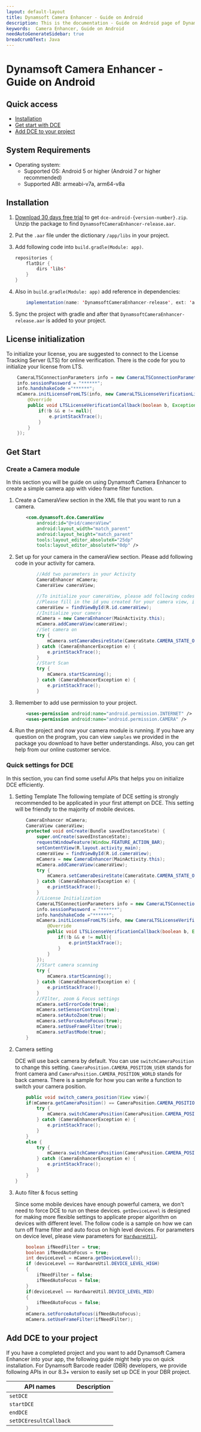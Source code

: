 ```yaml
---
layout: default-layout
title: Dynamsoft Camera Enhancer - Guide on Android
description: This is the documentation - Guide on Android page of Dynamsoft Camera Enhancer.
keywords:  Camera Enhancer, Guide on Android
needAutoGenerateSidebar: true
breadcrumbText: Java
---
```


# Dynamsoft Camera Enhancer - Guide on Android

## Quick access

- [Installation](#Installation)
- [Get start with DCE](#Get-Start)
- [Add DCE to your project](#Add-DCE-to-your-project)

## System Requirements

- Operating system:
    - Supported OS: Android 5 or higher (Android 7 or higher recommended)
    - Supported ABI: armeabi-v7a, arm64-v8a

## Installation

1. [Download 30 days free trial]() to get `dce-android-{version-number}.zip`. Unzip the package to find `DynamsoftCameraEnhancer-release.aar`. 

2. Put the `.aar` file under the dictionary `/app/libs` in your project. 

3. Add following code into `build.gradle(Module: app)`.
    ```Java
    repositories {
        flatDir {
            dirs 'libs'
        }
    }
    ```

4. Also in `build.gradle(Module: app)` add reference in dependencies:
    ```java
        implementation(name: 'DynamsoftCameraEnhancer-release', ext: 'aar')
    ```

5. Sync the project with gradle and after that `DynamsoftCameraEnhancer-release.aar` is added to your project.

## License initialization

To initialize your license, you are suggested to connect to the License Tracking Server (LTS) for online verification. There is the code for you to initialize your license from LTS. 
```Java
    CameraLTSConnectionParameters info = new CameraLTSConnectionParameters();
    info.sessionPassword = "******";
    info.handshakeCode ="******";
    mCamera.initLicenseFromLTS(info, new CameraLTSLicenseVerificationListener() {
        @Override
        public void LTSLicenseVerificationCallback(boolean b, Exception e) {
            if(!b && e != null){
                e.printStackTrace();
            }
        }
    });
```

## Get Start

### Create a Camera module

In this section you will be guide on using Dynamsoft Camera Enhancer to create a simple camera app with video frame filter function.

1. Create a CameraView section in the XML file that you want to run a camera.

    ```XML
        <com.dynamsoft.dce.CameraView
            android:id="@+id/cameraView"
            android:layout_width="match_parent"
            android:layout_height="match_parent"
            tools:layout_editor_absoluteX="25dp"
            tools:layout_editor_absoluteY="0dp" />
    ```

2. Set up for your camera in the cameraView section. Please add following code in your activity for camera.

    ```java
            //Add two parameters in your Activity
            CameraEnhancer mCamera;
            CameraView cameraView;
    ```
    ``` java
            //To initialize your cameraView, please add following codes into your onCreate
            //Please fill in the id you created for your camera view, in our sample, it is "cameraView"
            cameraView = findViewById(R.id.cameraView);
            //Initialize your camera
            mCamera = new CameraEnhancer(MainActivity.this);
            mCamera.addCameraView(cameraView);
            //Set camera on
            try {
                mCamera.setCameraDesireState(CameraState.CAMERA_STATE_ON);
            } catch (CameraEnhancerException e) {
                e.printStackTrace();
            }
            //Start Scan
            try {
                mCamera.startScanning();
            } catch (CameraEnhancerException e) {
                e.printStackTrace();
            }
    ```

3. Remember to add use permission to your project.

    ```XML
        <uses-permission android:name="android.permission.INTERNET" />
        <uses-permission android:name="android.permission.CAMERA" />
    ```

4. Run the project and now your camera module is running. If you have any question on the program, you can view `samples` we provided in the package you download to have better understandings. Also, you can get help from our online customer service.

### Quick settings for DCE

In this section, you can find some useful APIs that helps you on initialize DCE efficiently.

1. Setting Template
    The following template of DCE setting is strongly recommended to be applicated in your first attempt on DCE. This setting will be friendly to the majority of mobile devices. 
    ```java
        CameraEnhancer mCamera;
        CameraView cameraView;
        protected void onCreate(Bundle savedInstanceState) {
            super.onCreate(savedInstanceState);
            requestWindowFeature(Window.FEATURE_ACTION_BAR);
            setContentView(R.layout.activity_main);
            cameraView = findViewById(R.id.cameraView);
            mCamera = new CameraEnhancer(MainActivity.this);
            mCamera.addCameraView(cameraView);
            try {
                mCamera.setCameraDesireState(CameraState.CAMERA_STATE_ON);
            } catch (CameraEnhancerException e) {
                e.printStackTrace();
            }
            //License Initialization
            CameraLTSConnectionParameters info = new CameraLTSConnectionParameters();
            info.sessionPassword = "******";
            info.handshakeCode ="******";
            mCamera.initLicenseFromLTS(info, new CameraLTSLicenseVerificationListener() {
                @Override
                public void LTSLicenseVerificationCallback(boolean b, Exception e) {
                    if(!b && e != null){
                        e.printStackTrace();
                    }
                }
            });
            //Start camera scanning
            try {
                mCamera.startScanning();
            } catch (CameraEnhancerException e) {
                e.printStackTrace();
            }
            //FIlter, zoom & Focus settings
            mCamera.setErrorCode(true);        
            mCamera.setSensorControl(true);
            mCamera.setAutoZoom(true);
            mCamera.setForceAutoFocus(true);
            mCamera.setUseFrameFilter(true);
            mCamera.setFastMode(true);
        }
    ```

2. Camera setting

    DCE will use back camera by default. You can use `switchCameraPosition` to change this setting. `CameraPosition.CAMERA_POSITION_USER` stands for front camera and `CameraPosition.CAMERA_POSITION_WORLD` stands for back camera. There is a sample for how you can write a function to switch your camera position. 
    
    ```Java
        public void switch_camera_position(View view){
        if(mCamera.getCameraPosition() == CameraPosition.CAMERA_POSITION_WORLD){
            try {
                mCamera.switchCameraPosition(CameraPosition.CAMERA_POSITION_USER);
            } catch (CameraEnhancerException e) {
                e.printStackTrace();
            }
        }
        else {
            try {
                mCamera.switchCameraPosition(CameraPosition.CAMERA_POSITION_WORLD);
            } catch (CameraEnhancerException e) {
                e.printStackTrace();
            }
        }
    }
    ```

3. Auto filter & focus setting

    Since some mobile devices have enough powerful camera, we don't need to force DCE to run on these devices. `getDeviceLevel` is designed for making more flexible settings to applicate proper algorithm on devices with different level. The follow code is a sample on how we can turn off frame filter and auto focus on high level devices. For parameters on device level, please view parameters for [`HardwareUtil`]().

    ```Java
        boolean ifNeedFilter = true;
        boolean ifNeedAutoFocus = true;
        int deviceLevel = mCamera.getDeviceLevel();
        if (deviceLevel == HardwareUtil.DEVICE_LEVEL_HIGH)
        {
            ifNeedFilter = false;
            ifNeedAutoFocus = false;
        }
        if(deviceLevel == HardwareUtil.DEVICE_LEVEL_MID)
        {
            ifNeedAutoFocus = false;
        }
        mCamera.setForceAutoFocus(ifNeedAutoFocus);
        mCamera.setUseFrameFilter(ifNeedFilter);
    ```

## Add DCE to your project

If you have a completed project and you want to add Dynamsoft Camera Enhancer into your app, the following guide might help you on quick installation. For Dynamsoft Barcode reader (DBR) developers, we provide following APIs in our 8.3+ version to easily set up DCE in your DBR project.

|API names|Description|
|---------|-----------|
| `setDCE` |  |
| `startDCE` |  |
| `endDCE` |  |
| `setDCEresultCallback` |  |
